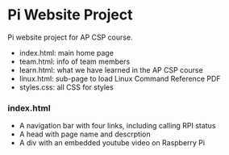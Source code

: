 # Pi Website Project

Pi website project for AP CSP course.

- index.html: main home page
- team.html: info of team members
- learn.html: what we have learned in the AP CSP course
- linux.html: sub-page to load Linux Command Reference PDF
- styles.css: all CSS for styles

### index.html

- A navigation bar with four links, including calling RPI status
- A head with page name and descrption
- A div with an embedded youtube video on Raspberry Pi


